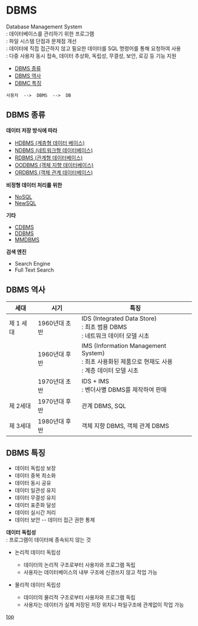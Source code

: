 # DBMS
Database Management System   
: 데이터베이스를 관리하기 위한 프로그램      
: 파일 시스템 단점과 문제점 개선      
: 데이터에 직접 접근하지 않고 필요한 데이터를 SQL 명령어를 통해 요청하여 사용        
: 다중 사용자 동시 접속, 데이터 추상화, 독립성, 무결성, 보안, 로깅 등 기능 지원       


- [DBMS 종류](#dbms-종류)
- [DBMS 역사](#dbms-역사)
- [DBMC 특징](#dbms-특징)

```
사용자  -->  DBMS  -->  DB
```



## DBMS 종류

**데이터 저장 방식에 따라**       
- [HDBMS (계층형 데이터 베이스)](./HDBMS.md)
- [NDBMS (네트워크형 데이터베이스)](./NDBMS.md)
- [RDBMS (관계형 데이터베이스)](/RDBMS/)
- [OODBMS (객체 지향 데이터베이스)](/OODBMS/)
- [ORDBMS (객체 관계 데이터베이스)](/ORDBMS/)


**비정형 데이터 처리를 위한**   
- [NoSQL](/NoSQL/)
- [NewSQL](/NewSQL/)


**기타**
- [CDBMS](./CDBMS.md)
- [DDBMS](./DDBMS.md)
- [MMDBMS](./MMDBMS.md)


**검색 엔진**
- Search Engine
- Full Text Search



## DBMS 역사

세대 | 시기 | 특징
---|---|---
제 1 세대 | 1960년대 초반 | IDS (Integrated Data Store)<br>: 최초 범용 DBMS <br>: 네트워크 데이터 모델 시초
&nbsp;  | 1960년대 후반 | IMS (Information Management System)<br>: 최초 사용화된 제품으로 현재도 사용 <br>: 계층 데이터 모델 시초
&nbsp;  | 1970년대 초반 | IDS + IMS <br>: 벤더사별 DBMS를 제작하여 판매
제 2세대  | 1970년대 후반 | 관계 DBMS, SQL
제 3세대  | 1980년대 후반 | 객체 지향 DBMS, 객체 관계 DBMS



## DBMS 특징

- 데이터 독립성 보장
- 데이터 중복 최소화
- 데이터 동시 공유
- 데이터 일관성 유지
- 데이터 무결성 유지
- 데이터 표준화 달성
- 데이터 실시간 처리  
- 데이터 보안 -- 데이터 접근 권한 통제


**데이터 독립성**   
: 프로그램이 데이터에 종속되지 않는 것

- 논리적 데이터 독립성  
	- 데이터의 논리적 구조로부터 사용자와 프로그램 독립
	- 사용자는 데이터베이스의 내부 구조에 신경쓰지 않고 작업 가능

- 물리적 데이터 독립성  
	- 데이터의 물리적 구조로부터 사용자와 프로그램 독립
	- 사용자는 데이터가 실제 저장된 저장 위치나 파일구조에 관계없이 작업 가능



[top](#)
